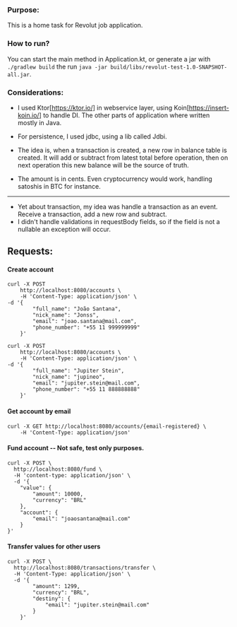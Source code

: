 ### Purpose:

This is a home task for Revolut job application. 


### How to run?

You can start the main method in Application.kt, or generate a jar with `./gradlew build` the run `java -jar build/libs/revolut-test-1.0-SNAPSHOT-all.jar`.

### Considerations:

- I used Ktor[https://ktor.io/] in webservice layer, using Koin[https://insert-koin.io/] to handle DI. The other parts of application where written mostly in Java.
- For persistence, I used jdbc, using a lib called Jdbi.

- The idea is, when a transaction is created, a new row in balance table is created. It will add or subtract from latest total before operation, then on next operation this new balance will be the source of truth.
- The amount is in cents. Even cryptocurrency would work, handling satoshis in BTC for instance.

*** 
- Yet about transaction, my idea was handle a transaction as an event. Receive a transaction, add a new row and subtract. 
- I didn't handle validations in requestBody fields, so if the field is not a nullable an exception will occur.


## Requests:

#### Create account
```
curl -X POST
    http://localhost:8080/accounts \
    -H 'Content-Type: application/json' \
-d '{
	    "full_name": "João Santana",
	    "nick_name": "Jonss",
	    "email": "joao.santana@mail.com",
	    "phone_number": "+55 11 999999999"
    }'

curl -X POST
    http://localhost:8080/accounts \
    -H 'Content-Type: application/json' \
-d '{
	    "full_name": "Jupiter Stein",
	    "nick_name": "jupineo",
	    "email": "jupiter.stein@mail.com",
	    "phone_number": "+55 11 888888888"
    }'
```

#### Get account by email
```
curl -X GET http://localhost:8080/accounts/{email-registered} \
    -H 'Content-Type: application/json'
```

#### Fund account -- Not safe, test only purposes.
    
```
curl -X POST \
  http://localhost:8080/fund \
  -H 'content-type: application/json' \
  -d '{
	"value": {
		"amount": 10000,
		"currency": "BRL"
	},
	"account": {
		"email": "joaosantana@mail.com"
	}
}'

```

#### Transfer values for other users

```
curl -X POST \
  http://localhost:8080/transactions/transfer \
  -H 'Content-Type: application/json' \
  -d '{
        "amount": 1299,
        "currency": "BRL",
        "destiny": {
            "email": "jupiter.stein@mail.com"
        }
    }'
```
